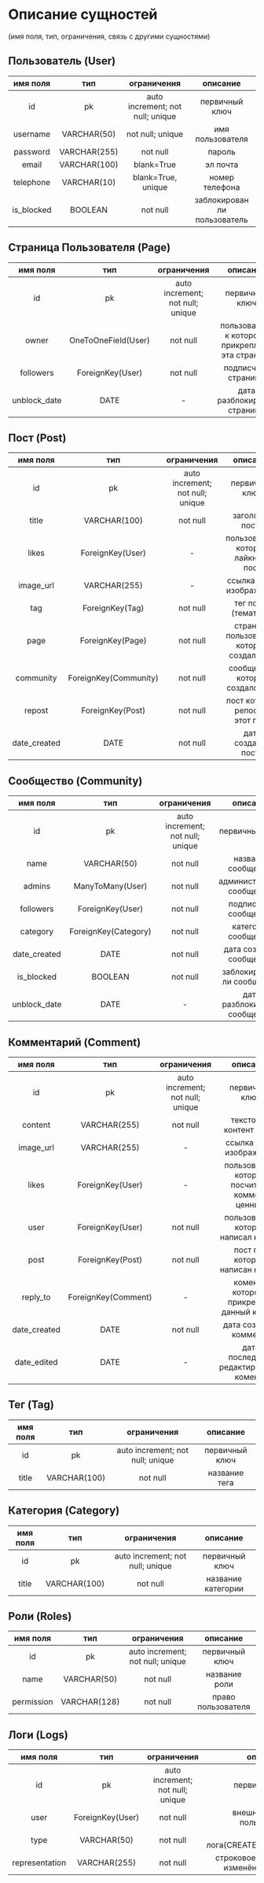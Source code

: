 # Описание сущностей
(имя поля, тип, ограничения, связь с другими сущностями)

## Пользователь (User)
|имя поля | тип | ограничения | описание |
|:---:|:---:|:---:|:---:|
| id | pk | auto increment; not null; unique | первичный ключ |
| username | VARCHAR(50) | not null; unique | имя пользователя |
| password | VARCHAR(255) | not null | пароль |
| email | VARCHAR(100) | blank=True | эл почта |
| telephone | VARCHAR(10) | blank=True, unique | номер телефона |
| is_blocked | BOOLEAN | not null | заблокирован ли пользователь |
## Страница Пользователя (Page)
|имя поля | тип | ограничения | описание |
|:---:|:---:|:---:|:---:|
| id | pk | auto increment; not null; unique | первичный ключ |
| owner | OneToOneField(User) | not null | пользователь к которому прикреплена эта страница |
| followers | ForeignKey(User) | not null | подписчики страницы |
| unblock_date | DATE | - | дата разблокировки страницы |
## Пост (Post)
|имя поля | тип | ограничения | описание |
|:---:|:---:|:---:|:---:|
| id | pk | auto increment; not null; unique | первичный ключ |
| title | VARCHAR(100) | not null | заголовок поста |
| likes | ForeignKey(User) | - | пользователи которые лайкнули пост |
| image_url | VARCHAR(255) | - | ссылка s3 на изображение |
| tag | ForeignKey(Tag) | not null | тег поста (тематика) |
| page | ForeignKey(Page) | not null | страница пользователя который создал пост |
| community | ForeignKey(Community) | not null | сообщество которое создало пост |
| repost | ForeignKey(Post) | not null | пост который репостит этот пост |
| date_created | DATE | not null | дата создания поста |
## Сообщество (Community)
|имя поля | тип | ограничения | описание |
|:---:|:---:|:---:|:---:|
| id | pk | auto increment; not null; unique | первичный ключ |
| name | VARCHAR(50) | not null | название сообщества |
| admins | ManyToMany(User) | not null | администраторы сообщества |
| followers | ForeignKey(User) | not null | подписчики сообщества |
| category | ForeignKey(Category) | not null | категория сообщества |
| date_created | DATE | not null | дата создания сообщества |
| is_blocked | BOOLEAN | not null | заблокировано ли сообщество |
| unblock_date | DATE | - | дата разблокировки сообщества |
## Комментарий (Comment)
|имя поля | тип | ограничения | описание |
|:---:|:---:|:---:|:---:|
| id | pk | auto increment; not null; unique | первичный ключ |
| content | VARCHAR(255) | not null | текстовый контент поста |
| image_url | VARCHAR(255) | - | ссылка s3 на изображение |
| likes | ForeignKey(User) | - | пользователи которые посчитали коммент ценным |
| user | ForeignKey(User) | not null | пользователь который написал комент |
| post | ForeignKey(Post) | not null | пост под которым написан комент |
| reply_to | ForeignKey(Comment) | - | комент к которому прикреплен данный комент |
| date_created | DATE | not null | дата создания коммента |
| date_edited | DATE | - | дата последнего редактирования комента |
## Тег (Tag)
|имя поля | тип | ограничения | описание |
|:---:|:---:|:---:|:---:|
| id | pk | auto increment; not null; unique | первичный ключ |
| title | VARCHAR(100) | not null | название тега |
## Категория (Category)
|имя поля | тип | ограничения | описание |
|:---:|:---:|:---:|:---:|
| id | pk | auto increment; not null; unique | первичный ключ |
| title | VARCHAR(100) | not null | название категории |
## Роли (Roles)
|имя поля | тип | ограничения | описание |
|:---:|:---:|:---:|:---:|
| id | pk | auto increment; not null; unique | первичный ключ |
| name | VARCHAR(50) | not null | название роли |
| permission | VARCHAR(128) | not null | право пользователя |
## Логи (Logs)
|имя поля | тип | ограничения | описание |
|:---:|:---:|:---:|:---:|
| id | pk | auto increment; not null; unique | первичный ключ |
| user | ForeignKey(User) | not null | внешний ключ на пользователя |
| type | VARCHAR(50) | not null | тип лога(CREATE/UPDATE/DELETE) |
| representation | VARCHAR(255) | not null | строковое представление изменённого кортежа |